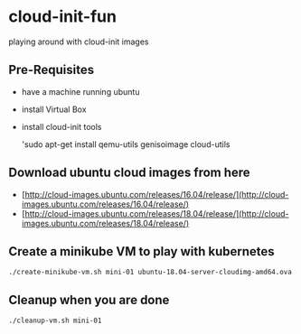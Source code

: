 # cloud-init-fun
playing around with cloud-init images


## Pre-Requisites

* have a machine running ubuntu
* install Virtual Box
* install cloud-init tools

    'sudo apt-get install qemu-utils genisoimage cloud-utils




## Download ubuntu cloud images from here
* [http://cloud-images.ubuntu.com/releases/16.04/release/](http://cloud-images.ubuntu.com/releases/16.04/release/)
* [http://cloud-images.ubuntu.com/releases/18.04/release/](http://cloud-images.ubuntu.com/releases/18.04/release/)



## Create a minikube VM to play with kubernetes

    ./create-minikube-vm.sh mini-01 ubuntu-18.04-server-cloudimg-amd64.ova

## Cleanup when you are done

    ./cleanup-vm.sh mini-01


